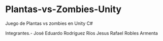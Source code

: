 # Plantas-vs-Zombies-Unity
Juego de Plantas vs zombies en Unity C# 

Integrantes.-
José Eduardo Rodríguez Ríos
Jesus Rafael Robles Armenta
